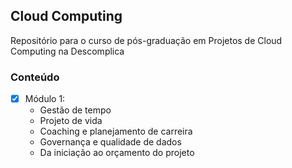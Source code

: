 ## Cloud Computing

Repositório para o curso de pós-graduação em Projetos de Cloud Computing na Descomplica

### Conteúdo 

- [x] Módulo 1:
  - Gestão de tempo
  - Projeto de vida
  - Coaching e planejamento de carreira
  - Governança e qualidade de dados
  - Da iniciação ao orçamento do projeto
